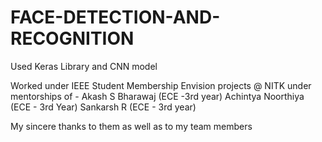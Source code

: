 # FACE-DETECTION-AND-RECOGNITION
Used Keras Library and CNN model 

Worked under IEEE Student Membership Envision projects @ NITK under mentorships of - 
Akash S Bharawaj (ECE -3rd year)
Achintya Noorthiya (ECE - 3rd Year) 
Sankarsh R (ECE - 3rd year)

My sincere thanks to them as well as to my team members 

